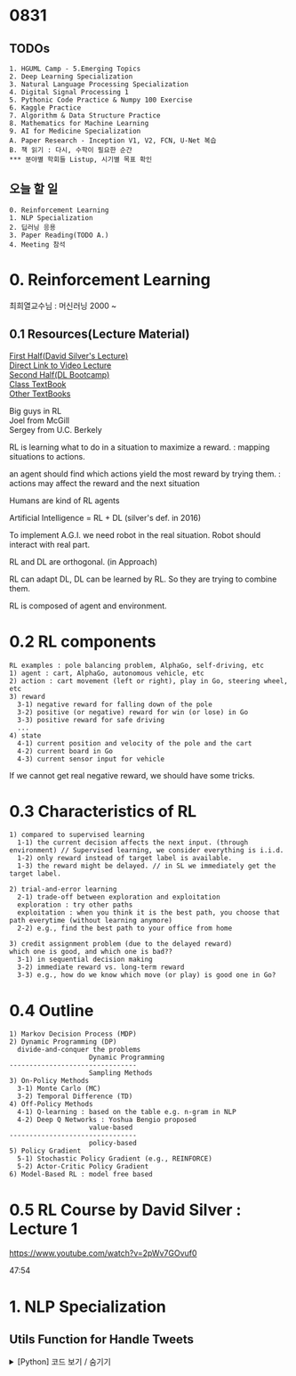 # 0831
## TODOs
```
1. HGUML Camp - 5.Emerging Topics
2. Deep Learning Specialization
3. Natural Language Processing Specialization
4. Digital Signal Processing 1
5. Pythonic Code Practice & Numpy 100 Exercise
6. Kaggle Practice
7. Algorithm & Data Structure Practice
8. Mathematics for Machine Learning
9. AI for Medicine Specialization
A. Paper Research - Inception V1, V2, FCN, U-Net 복습
B. 책 읽기 : 다시, 수학이 필요한 순간
*** 분야별 학회들 Listup, 시기별 목표 확인
```

## 오늘 할 일
```
0. Reinforcement Learning
1. NLP Specialization
2. 딥러닝 응용
3. Paper Reading(TODO A.)
4. Meeting 참석
```

# 0. Reinforcement Learning
최희열교수님
 : 머신러닝 2000 ~ 

## 0.1 Resources(Lecture Material)
[First Half(David Silver's Lecture)](https://www.davidsilver.uk/teaching/)<br>
[Direct Link to Video Lecture](https://www.youtube.com/watch?v=2pWv7GOvuf0&list=PLqYmG7hTraZBiG_XpjnPrSNw-1XQaM_gB)<br>
[Second Half(DL Bootcamp)](https://sites.google.com/view/deep-rl-bootcamp/lectures)<br>
[Class TextBook](http://incompleteideas.net/book/the-book.html)<br>
[Other TextBooks](https://tensorflow.blog/tag/richard-s-sutton/)

Big guys in RL<br>
Joel from McGill<br>
Sergey from U.C. Berkely

RL is learning what to do in a situation to maximize a reward.
 : mapping situations to actions.

an agent should find which actions yield the most reward by trying them.
 : actions may affect the reward and the next situation

Humans are kind of RL agents

Artificial Intelligence = RL + DL (silver's def. in 2016)

To implement A.G.I. we need robot in the real situation.
Robot should interact with real part.

RL and DL are orthogonal. (in Approach)

RL can adapt DL, DL can be learned by RL. So they are trying to combine them.

RL is composed of agent and environment.

# 0.2 RL components
```
RL examples : pole balancing problem, AlphaGo, self-driving, etc
1) agent : cart, AlphaGo, autonomous vehicle, etc
2) action : cart movement (left or right), play in Go, steering wheel, etc
3) reward
  3-1) negative reward for falling down of the pole
  3-2) positive (or negative) reward for win (or lose) in Go
  3-3) positive reward for safe driving
  ...
4) state
  4-1) current position and velocity of the pole and the cart
  4-2) current board in Go
  4-3) current sensor input for vehicle
```
If we cannot get real negative reward, we should have some tricks.

# 0.3 Characteristics of RL
```
1) compared to supervised learning
  1-1) the current decision affects the next input. (through environment) // Supervised learning, we consider everything is i.i.d.
  1-2) only reward instead of target label is available.
  1-3) the reward might be delayed. // in SL we immediately get the target label.

2) trial-and-error learning
  2-1) trade-off between exploration and exploitation
  exploration : try other paths
  exploitation : when you think it is the best path, you choose that path everytime (without learning anymore)
  2-2) e.g., find the best path to your office from home

3) credit assignment problem (due to the delayed reward)
which one is good, and which one is bad??
  3-1) in sequential decision making
  3-2) immediate reward vs. long-term reward
  3-3) e.g., how do we know which move (or play) is good one in Go?
```

# 0.4 Outline
```
1) Markov Decision Process (MDP)
2) Dynamic Programming (DP)
  divide-and-conquer the problems
                    Dynamic Programming
--------------------------------
                    Sampling Methods
3) On-Policy Methods
  3-1) Monte Carlo (MC)
  3-2) Temporal Difference (TD)
4) Off-Policy Methods
  4-1) Q-learning : based on the table e.g. n-gram in NLP
  4-2) Deep Q Networks : Yoshua Bengio proposed
                    value-based
--------------------------------
                    policy-based
5) Policy Gradient
  5-1) Stochastic Policy Gradient (e.g., REINFORCE)
  5-2) Actor-Critic Policy Gradient
6) Model-Based RL : model free based
```

# 0.5 RL Course by David Silver : Lecture 1
https://www.youtube.com/watch?v=2pWv7GOvuf0

47:54

# 1. NLP Specialization

## Utils Function for Handle Tweets
<details markdown ="1">
<summary>[Python] 코드 보기 / 숨기기</summary>

```python
def process_tweet(tweet):
    """Process tweet function.
    Input:
        tweet: a string containing a tweet
    Output:
        tweets_clean: a list of words containing the processed tweet

    """
    stemmer = PorterStemmer()
    stopwords_english = stopwords.words('english')
    # remove stock market tickers like $GE
    tweet = re.sub(r'\$\w*', '', tweet)
    # remove old style retweet text "RT"
    tweet = re.sub(r'^RT[\s]+', '', tweet)
    # remove hyperlinks
    tweet = re.sub(r'https?:\/\/.*[\r\n]*', '', tweet)
    # remove hashtags
    # only removing the hash # sign from the word
    tweet = re.sub(r'#', '', tweet)
    # tokenize tweets
    tokenizer = TweetTokenizer(preserve_case=False, strip_handles=True,
                               reduce_len=True)
    tweet_tokens = tokenizer.tokenize(tweet)

    tweets_clean = []
    for word in tweet_tokens:
        if (word not in stopwords_english and  # remove stopwords
                word not in string.punctuation):  # remove punctuation
            # tweets_clean.append(word)
            stem_word = stemmer.stem(word)  # stemming word
            tweets_clean.append(stem_word)

    return tweets_clean

def build_freqs(tweets, ys):
    """Build frequencies.
    Input:
        tweets: a list of tweets
        ys: an m x 1 array with the sentiment label of each tweet
            (either 0 or 1)
    Output:
        freqs: a dictionary mapping each (word, sentiment) pair to its
        frequency
    """
    # Convert np array to list since zip needs an iterable.
    # The squeeze is necessary or the list ends up with one element.
    # Also note that this is just a NOP if ys is already a list.
    yslist = np.squeeze(ys).tolist()

    # Start with an empty dictionary and populate it by looping over all tweets
    # and over all processed words in each tweet.
    freqs = {}
    for y, tweet in zip(yslist, tweets):
        for word in process_tweet(tweet):
            pair = (word, y)
            if pair in freqs:
                freqs[pair] += 1
            else:
                freqs[pair] = 1

    return freqs
```

</details>